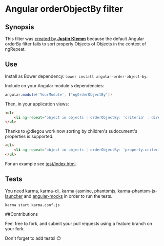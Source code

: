# Angular orderObjectBy filter

## Synopsis

This filter was [created by **Justin Klemm**](http://justinklemm.com/angularjs-filter-ordering-objects-ngrepeat/) because the default Angular orderBy filter fails to sort properly Objects of Objects in the context of ngRepeat.

## Use

Install as Bower dependency: ```bower install angular-order-object-by```.

Include on your Angular module's dependencies:

```javascript
angular.module('YourModule', ['ngOrderObjectBy'])
```

Then, in your application views:

```html
<ul>
    <li ng-repeat="object in objects | orderObjectBy: 'criteria' : direction">...</li>
</ul>
```

Thanks to @diegou work now sorting by children's sudocument's properties is supported:

```html
<ul>
    <li ng-repeat="object in objects | orderObjectBy: 'property.criteria' : direction">...</li>
</ul>
```

For an example see [test/index.html](https://github.com/fmquaglia/ngOrderObjectBy/blob/master/test/index.html).

## Tests

You need [karma](https://www.npmjs.org/package/karma), [karma-cli](https://www.npmjs.com/package/karma-cli), [karma-jasmine](https://www.npmjs.org/package/karma-jasmine), [phantomjs](https://www.npmjs.org/package/phantomjs), [karma-phantom-js-launcher](https://www.npmjs.org/package/karma-phantomjs-launcher) and [angular-mocks](https://www.npmjs.org/package/angular-mocks) in order to run the tests.

```karma start karma.conf.js ```

##Contributions

Feel free to fork, and submit your pull requests using a feature branch on your fork.

Don't forget to add tests! :wink:
